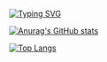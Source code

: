 [![Typing SVG](https://readme-typing-svg.demolab.com?font=Fira+Code&size=30&pause=1000&color=50F786&center=true&vCenter=true&width=435&lines=I'm+Bonghee%2C+Backend+Developer+%F0%9F%99%8C+)](https://git.io/typing-svg)

[![Anurag's GitHub stats](https://github-readme-stats.vercel.app/api?username=hae8064)](https://github.com/hae8064/github-readme-stats)

[![Top Langs](https://github-readme-stats.vercel.app/api/top-langs/?username=hae8064)](https://github.com/hae8064/github-readme-stats)
